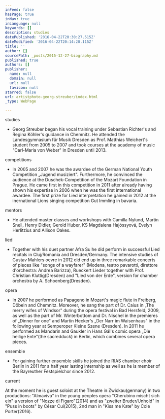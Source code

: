 ```yaml
---
inFeed: false
hasPage: true
inNav: true
inLanguage: null
keywords: []
description: studies
datePublished: '2016-04-22T20:30:27.515Z'
dateModified: '2016-04-22T20:14:20.115Z'
title: ''
author: []
sourcePath: _posts/2015-12-27-biography.md
published: true
authors: []
publisher:
  name: null
  domain: null
  url: null
  favicon: null
starred: false
url: artistphoto-georg-streuber/index.html
_type: WebPage

---
```

studies

* Georg Streuber began his vocal training under Sebastian Richter's and Regina Köhler's guidance in Chemnitz. He attended the Landesgymnasium für Musik Dresden as Prof. Matthias Weichert's student from 2005 to 2007 and took courses at the academy of music "Carl-Maria von Weber" in Dresden until 2013\. 

competitions

* In 2005 and 2007 he was the awardee of the German National Youth Competition „Jugend musiziert". Furthermore, he convinced the audience at the Duschek-Competition of the Mozart Foundation in Prague. He came first in this competition in 2011 after already having shown his expertise in 2006 when he was the first international awardee. The first prize for Lied interpretation he gained in 2012 at the inernational Lions singing competition Gut Immling in bavaria. 

mentors

* He attended master classes and workshops with Camilla Nylund, Martin Snell, Henry Didier, Gerold Huber, KS Magdalena Hajóssyová, Evelyn Herlitzius and Allison Oakes. 

lied

* Together with his duet partner Afra Su he did perform in successful Lied recitals in Cluj/Romania and Dresden/Germany. The intensive studies of Gustav Mahlers oevre in 2012 did end up in three remarkable concerts of pieces like "songs of a wayfarer" (Modena, teatro pavarotti, direttore d'orchestra: Andrea Barizza), Rueckert Lieder together with Prof. Christian Kluttig(Dresden) and "Lied von der Erde", version for chamber orchestra by A. Schoenberg(Dresden). 

opera

* In 2007 he performed as Papageno in Mozart's magic flute in Freiberg, Döbeln and Chemnitz. Moreover, he sang the part of Dr. Caius in „The merry wifes of Windsor" during the opera festival in Bad Hersfeld, 2009, as well as the part of Mr. Winterbottom and Dr. Nischel in the premieres of „Dinner for one" and Martin Hecker's „Der Narr im Waisenhaus" in the following year at Semperoper Kleine Szene (Dresden). In 2011 he performed as Mandarin and Gaukler in Hans Gál's comic opera „Die heilige Ente"(the sacredduck) in Berlin, which combines several opera pieces. 

ensemble

* For gaining further ensemble skills he joined the RIAS chamber choir Berlin in 2011 for a half year lasting internship as well as he is member of the Bayreuther Festspielchor since 2012\. 

current

At the moment he is guest soloist at the Theatre in Zwickau(germany) in two productions: "Almaviva" in the young peoples opera "Cherubino mischt sich ein" a version of "Nozze di Figaro"(2014) and as "zweiter Bruder/Unhold" in "Puss in boots" by César Cui(2015), 2nd man in "Kiss me Kate" by Cole Porter(2016).
